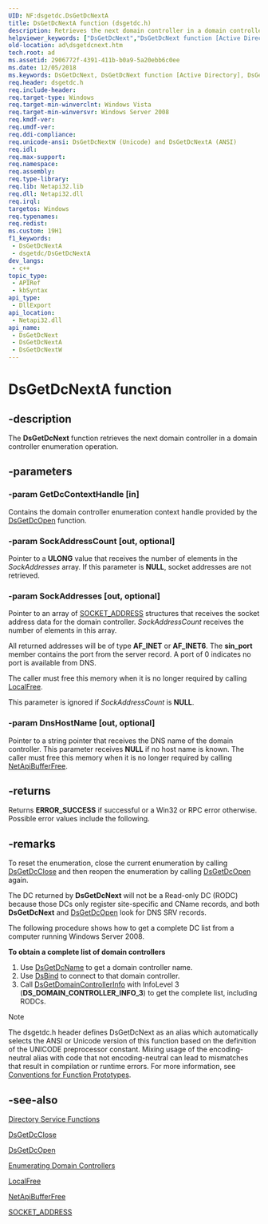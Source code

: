```yaml
---
UID: NF:dsgetdc.DsGetDcNextA
title: DsGetDcNextA function (dsgetdc.h)
description: Retrieves the next domain controller in a domain controller enumeration operation.
helpviewer_keywords: ["DsGetDcNext","DsGetDcNext function [Active Directory]","DsGetDcNextA","DsGetDcNextW","ad.dsgetdcnext","dsgetdc/DsGetDcNext","dsgetdc/DsGetDcNextA","dsgetdc/DsGetDcNextW"]
old-location: ad\dsgetdcnext.htm
tech.root: ad
ms.assetid: 2906772f-4391-411b-b0a9-5a20ebb6c0ee
ms.date: 12/05/2018
ms.keywords: DsGetDcNext, DsGetDcNext function [Active Directory], DsGetDcNextA, DsGetDcNextW, ad.dsgetdcnext, dsgetdc/DsGetDcNext, dsgetdc/DsGetDcNextA, dsgetdc/DsGetDcNextW
req.header: dsgetdc.h
req.include-header: 
req.target-type: Windows
req.target-min-winverclnt: Windows Vista
req.target-min-winversvr: Windows Server 2008
req.kmdf-ver: 
req.umdf-ver: 
req.ddi-compliance: 
req.unicode-ansi: DsGetDcNextW (Unicode) and DsGetDcNextA (ANSI)
req.idl: 
req.max-support: 
req.namespace: 
req.assembly: 
req.type-library: 
req.lib: Netapi32.lib
req.dll: Netapi32.dll
req.irql: 
targetos: Windows
req.typenames: 
req.redist: 
ms.custom: 19H1
f1_keywords:
 - DsGetDcNextA
 - dsgetdc/DsGetDcNextA
dev_langs:
 - c++
topic_type:
 - APIRef
 - kbSyntax
api_type:
 - DllExport
api_location:
 - Netapi32.dll
api_name:
 - DsGetDcNext
 - DsGetDcNextA
 - DsGetDcNextW
---
```


# DsGetDcNextA function


## -description

The <b>DsGetDcNext</b> function retrieves the next domain controller in a domain controller enumeration operation.

## -parameters

### -param GetDcContextHandle [in]

Contains the domain controller enumeration context handle provided by the <a href="/windows/desktop/api/dsgetdc/nf-dsgetdc-dsgetdcopena">DsGetDcOpen</a> function.

### -param SockAddressCount [out, optional]

Pointer to a <b>ULONG</b> value that receives the number of elements in the <i>SockAddresses</i> array.
        If this parameter is <b>NULL</b>, socket addresses are not retrieved.

### -param SockAddresses [out, optional]

Pointer to an array of <a href="/windows/desktop/api/ws2def/ns-ws2def-socket_address">SOCKET_ADDRESS</a> structures that receives the socket address data for the domain controller. <i>SockAddressCount</i> receives the number of elements in this array.

All returned addresses will be of type <b>AF_INET</b> or <b>AF_INET6</b>.
        The <b>sin_port</b> member contains the port from the server record.
            A port of 0 indicates no port is available from DNS.

The caller must free this memory when it is no longer required by calling <a href="/windows/desktop/api/winbase/nf-winbase-localfree">LocalFree</a>.

This parameter is ignored if <i>SockAddressCount</i> is <b>NULL</b>.

### -param DnsHostName [out, optional]

Pointer to a string pointer that receives the DNS name of the domain controller.
        This parameter receives <b>NULL</b> if no host name is known. The caller must free this memory when it is no longer required by calling <a href="/windows/desktop/api/lmapibuf/nf-lmapibuf-netapibufferfree">NetApiBufferFree</a>.

## -returns

Returns <b>ERROR_SUCCESS</b> if successful or a Win32 or RPC error otherwise. Possible error values include the following.

## -remarks

To reset the enumeration, close the current enumeration by calling <a href="/windows/desktop/api/dsgetdc/nf-dsgetdc-dsgetdcclosew">DsGetDcClose</a> and then reopen the enumeration by calling <a href="/windows/desktop/api/dsgetdc/nf-dsgetdc-dsgetdcopena">DsGetDcOpen</a> again.

The DC returned by <b>DsGetDcNext</b> will not be a Read-only DC (RODC) because those DCs only register site-specific and CName records, and both <b>DsGetDcNext</b> and <a href="/windows/desktop/api/dsgetdc/nf-dsgetdc-dsgetdcopena">DsGetDcOpen</a> look for DNS SRV records.

The following procedure shows how to get a complete DC list from a computer running Windows Server 2008.

<p class="proch"><b>To obtain a complete list of domain controllers</b>

<ol>
<li>Use <a href="/windows/desktop/api/dsgetdc/nf-dsgetdc-dsgetdcnamea">DsGetDcName</a> to get a domain controller name.</li>
<li>Use <a href="/windows/desktop/api/ntdsapi/nf-ntdsapi-dsbinda">DsBind</a> to connect to that domain controller.</li>
<li>Call <a href="/windows/desktop/api/ntdsapi/nf-ntdsapi-dsgetdomaincontrollerinfoa">DsGetDomainControllerInfo</a> with InfoLevel 3 (<b>DS_DOMAIN_CONTROLLER_INFO_3</b>) to get the complete list, including RODCs.</li>
</ol>




> [!NOTE]
> The dsgetdc.h header defines DsGetDcNext as an alias which automatically selects the ANSI or Unicode version of this function based on the definition of the UNICODE preprocessor constant. Mixing usage of the encoding-neutral alias with code that not encoding-neutral can lead to mismatches that result in compilation or runtime errors. For more information, see [Conventions for Function Prototypes](/windows/win32/intl/conventions-for-function-prototypes).

## -see-also

<a href="/windows/desktop/AD/directory-service-functions">Directory Service Functions</a>



<a href="/windows/desktop/api/dsgetdc/nf-dsgetdc-dsgetdcclosew">DsGetDcClose</a>



<a href="/windows/desktop/api/dsgetdc/nf-dsgetdc-dsgetdcopena">DsGetDcOpen</a>



<a href="/windows/desktop/AD/enumerating-domain-controllers">Enumerating Domain Controllers</a>



<a href="/windows/desktop/api/winbase/nf-winbase-localfree">LocalFree</a>



<a href="/windows/desktop/api/lmapibuf/nf-lmapibuf-netapibufferfree">NetApiBufferFree</a>



<a href="/windows/desktop/api/ws2def/ns-ws2def-socket_address">SOCKET_ADDRESS</a>